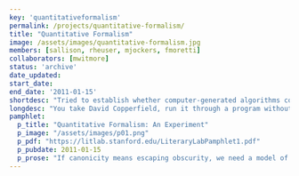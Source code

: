 ```yaml
---
key: 'quantitativeformalism'
permalink: /projects/quantitative-formalism/
title: "Quantitative Formalism"
image: /assets/images/quantitative-formalism.jpg
members: [sallison, rheuser, mjockers, fmoretti]
collaborators: [mwitmore]
status: 'archive'
date_updated:
start_date:
end_date: '2011-01-15'
shortdesc: "Tried to establish whether computer-generated algorithms could “recognize” literary genres."
longdesc: "You take David Copperfield, run it through a program without any human input – “unsupervised”, as the expression goes – and … can the program figure out whether it’s a gothic novel or a Bildungsroman? The answer is, fundamentally, Yes: but a Yes with so many complications that make it necessary to look at the entire process of our study."
pamphlet:
  p_title: "Quantitative Formalism: An Experiment"
  p_image: "/assets/images/p01.png"
  p_pdf: "https://litlab.stanford.edu/LiteraryLabPamphlet1.pdf"
  p_pubdate: 2011-01-15
  p_prose: "If canonicity means escaping obscurity, we need a model of the canon that can accommodate multiple methods of being remembered."
---
```


